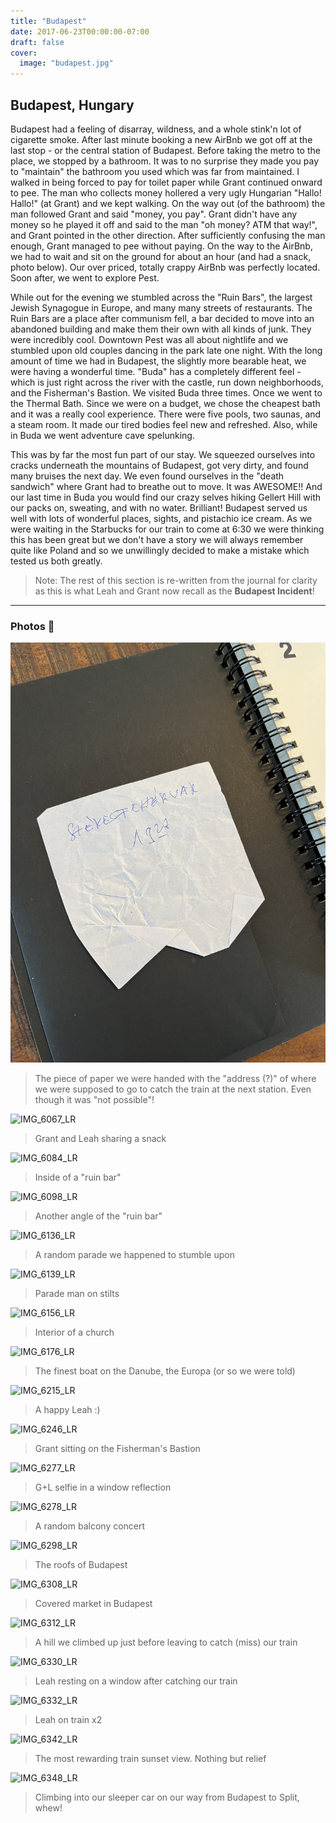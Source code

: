 ```yaml
---
title: "Budapest"
date: 2017-06-23T00:00:00-07:00
draft: false
cover:
  image: "budapest.jpg"
---
```


## Budapest, Hungary

Budapest had a feeling of disarray, wildness, and a whole stink'n lot of cigarette smoke. After last minute booking a new AirBnb we got off at the last stop - or the central station of Budapest. Before taking the metro to the place, we stopped by a bathroom. It was to no surprise they made you pay to "maintain" the bathroom you used which was far from maintained. I walked in being forced to pay for toilet paper while Grant continued onward to pee. The man who collects money hollered a very ugly Hungarian "Hallo! Hallo!" (at Grant) and we kept walking. On the way out (of the bathroom) the man followed Grant and said "money, you pay". Grant didn't have any money so he played it off and said to the man "oh money? ATM that way!", and Grant pointed in the other direction. After sufficiently confusing the man enough, Grant managed to pee without paying. On the way to the AirBnb, we had to wait and sit on the ground for about an hour (and had a snack, photo below). Our over priced, totally crappy AirBnb was perfectly located. Soon after, we went to explore Pest.

While out for the evening we stumbled across the "Ruin Bars", the largest Jewish Synagogue in Europe, and many many streets of restaurants. The Ruin Bars are a place after communism fell, a bar decided to move into an abandoned building and make them their own with all kinds of junk. They were incredibly cool. Downtown Pest was all about nightlife and we stumbled upon old couples dancing in the park late one night. With the long amount of time we had in Budapest, the slightly more bearable heat, we were having a wonderful time. "Buda" has a completely different feel - which is just right across the river with the castle, run down neighborhoods, and the Fisherman's Bastion. We visited Buda three times. Once we went to the Thermal Bath. Since we were on a budget, we chose the cheapest bath and it was a really cool experience. There were five pools, two saunas, and a steam room. It made our tired bodies feel new and refreshed. Also, while in Buda we went adventure cave spelunking.

This was by far the most fun part of our stay. We squeezed ourselves into cracks underneath the mountains of Budapest, got very dirty, and found many bruises the next day. We even found ourselves in the "death sandwich" where Grant had to breathe out to move. It was AWESOME!! And our last time in Buda you would find our crazy selves hiking Gellert Hill with our packs on, sweating, and with no water. Brilliant! Budapest served us well with lots of wonderful places, sights, and pistachio ice cream. As we were waiting in the Starbucks for our train to come at 6:30 we were thinking this has been great but we don't have a story we will always remember quite like Poland and so we unwillingly decided to make a mistake which tested us both greatly.

> Note: The rest of this section is re-written from the journal for clarity as this is what Leah and Grant now recall as the **Budapest Incident**!



---

### Photos 📸

![budapest-note](budapest-note.jpg)

> The piece of paper we were handed with the "address (?)" of where we were supposed to go to catch the train at the next station. Even though it was "not possible"!

![IMG_6067_LR](IMG_6067_LR.jpg)

> Grant and Leah sharing a snack

![IMG_6084_LR](IMG_6084_LR.jpg)

> Inside of a "ruin bar"

![IMG_6098_LR](IMG_6098_LR.jpg)

> Another angle of the "ruin bar"

![IMG_6136_LR](IMG_6136_LR.jpg)

> A random parade we happened to stumble upon

![IMG_6139_LR](IMG_6139_LR.jpg)

> Parade man on stilts

![IMG_6156_LR](IMG_6156_LR.jpg)

> Interior of a church

![IMG_6176_LR](IMG_6176_LR.jpg)

> The finest boat on the Danube, the Europa (or so we were told)

![IMG_6215_LR](IMG_6215_LR.jpg)

> A happy Leah :)

![IMG_6246_LR](IMG_6246_LR.jpg)

> Grant sitting on the Fisherman's Bastion

![IMG_6277_LR](IMG_6277_LR.jpg)

> G+L selfie in a window reflection

![IMG_6278_LR](IMG_6278_LR.jpg)

> A random balcony concert

![IMG_6298_LR](IMG_6298_LR.jpg)

> The roofs of Budapest

![IMG_6308_LR](IMG_6308_LR.jpg)

> Covered market in Budapest

![IMG_6312_LR](IMG_6312_LR.jpg)

> A hill we climbed up just before leaving to catch (miss) our train

![IMG_6330_LR](IMG_6330_LR.jpg)

> Leah resting on a window after catching our train

![IMG_6332_LR](IMG_6332_LR.jpg)

> Leah on train x2

![IMG_6342_LR](IMG_6342_LR.jpg)

> The most rewarding train sunset view. Nothing but relief

![IMG_6348_LR](IMG_6348_LR.jpg)

> Climbing into our sleeper car on our way from Budapest to Split, whew!
